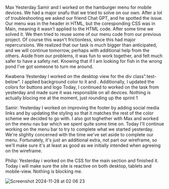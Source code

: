 Max
Yesterday Samir and I worked on the hamburger menu for mobile devices. We had a major snafu that we tried to solve on our own.
After a lot of troubleshooting we asked our friend Chat GPT, and he spotted the issue. 
Our menu was in the header in HTML, but the coresponding CSS was in Main, meaning it wasn't applied to the HTML code.
After some time we solved it. We then tried to reuse some of our menu code from our previous project.
Of course this wasn't frictionless, since this had major repercursions. We realized that our task is much bigger than 
anticipated, and we will continue tomorrow, perhaps with additional help from the others.
Aside from our problems, it was fun to work together, and felt much safer to have a safety net.
Knowing that if I am looking for fish in the wrong pond I've got someone to turn me around.

Kwabena
Yesterday I worked on the desktop view for the div class".test-below". I applied background color to it and . Additionally, I updated the colors for buttons and logo
Today, I continued to worked on the task from yesterday and made sure it was responsible on all devices.
Nothing is actually blocing me at the moment, just rounding up  the sprint 1

Samir:
Yesterday I worked on improving the footer by adding social media links and by updating the styling so that it matches the rest of the color scheme we decided to go with. I also got toghether with Max and worked on the menu nav bar which we spent quite some time on.
Today I'll continue working on the menu bar to try to complete what we started yesterday.
We're slighlty concerned with the time we've set aside to complete our menu. Fortunately, it's just an additional extra, not part our wireframe, so we'll make sure it's at least as good as we initially intended when agreeing on the wireframe.

Philip:
Yesterday i worked on the CSS for the main section and finished it. Today i will make sure the site is reactive on both desktop, tablets and mobile-view. Nothing is blocking me.


![Screenshot 2024-11-28 at 02 06 23](https://github.com/user-attachments/assets/c270b8e7-84a7-41df-855c-587e66b5f16d)
